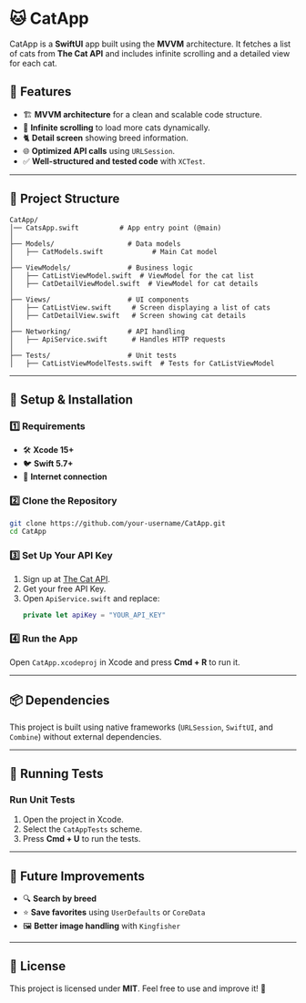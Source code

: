 # 🐱 CatApp

CatApp is a **SwiftUI** app built using the **MVVM** architecture. It fetches a list of cats from **The Cat API** and includes infinite scrolling and a detailed view for each cat.

## 📌 Features
- 🏗 **MVVM architecture** for a clean and scalable code structure.
- 🔄 **Infinite scrolling** to load more cats dynamically.
- 🐈 **Detail screen** showing breed information.
- 🌐 **Optimized API calls** using `URLSession`.
- ✅ **Well-structured and tested code** with `XCTest`.

---

## 📂 Project Structure
```
CatApp/
│── CatsApp.swift          # App entry point (@main)
│
├── Models/                  # Data models
│   ├── CatModels.swift            # Main Cat model
│
├── ViewModels/              # Business logic
│   ├── CatListViewModel.swift  # ViewModel for the cat list
│   ├── CatDetailViewModel.swift  # ViewModel for cat details
│
├── Views/                   # UI components
│   ├── CatListView.swift     # Screen displaying a list of cats
│   ├── CatDetailView.swift   # Screen showing cat details
│
├── Networking/              # API handling
│   ├── ApiService.swift      # Handles HTTP requests
│
├── Tests/                   # Unit tests
│   ├── CatListViewModelTests.swift  # Tests for CatListViewModel
```

---

## 🔧 Setup & Installation
### **1️⃣ Requirements**
- 🛠 **Xcode 15+**
- 🐦 **Swift 5.7+**
- 📡 **Internet connection**

### **2️⃣ Clone the Repository**
```bash
git clone https://github.com/your-username/CatApp.git
cd CatApp
```

### **3️⃣ Set Up Your API Key**
1. Sign up at [The Cat API](https://thecatapi.com/).
2. Get your free API Key.
3. Open `ApiService.swift` and replace:
   ```swift
   private let apiKey = "YOUR_API_KEY"
   ```

### **4️⃣ Run the App**
Open `CatApp.xcodeproj` in Xcode and press **Cmd + R** to run it.

---

## 📦 Dependencies
This project is built using native frameworks (`URLSession`, `SwiftUI`, and `Combine`) without external dependencies.

---

## 🧪 Running Tests
### **Run Unit Tests**
1. Open the project in Xcode.
2. Select the `CatAppTests` scheme.
3. Press **Cmd + U** to run the tests.

---

## 🚀 Future Improvements
- 🔍 **Search by breed**
- ⭐ **Save favorites** using `UserDefaults` or `CoreData`
- 🖼 **Better image handling** with `Kingfisher`

---

## 📜 License
This project is licensed under **MIT**. Feel free to use and improve it! 🎉
